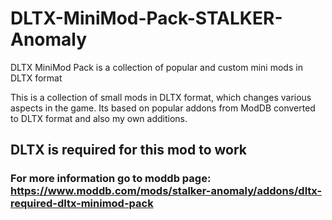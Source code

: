# DLTX-MiniMod-Pack-STALKER-Anomaly
DLTX MiniMod Pack is a collection of popular and custom mini mods in DLTX format

This is a collection of small mods in DLTX format, which changes various aspects in the game.
Its based on popular addons from ModDB converted to DLTX format and also my own additions.
## DLTX is required for this mod to work

### For more information go to moddb page: <https://www.moddb.com/mods/stalker-anomaly/addons/dltx-required-dltx-minimod-pack>
